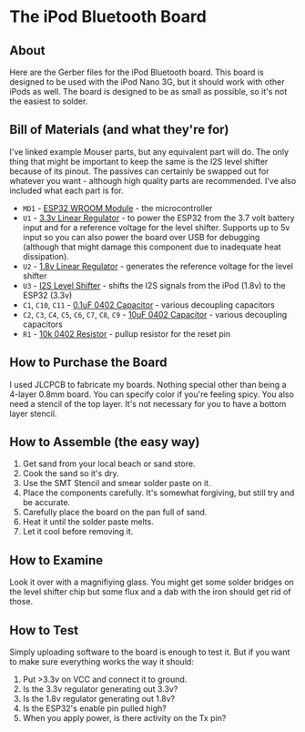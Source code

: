 # The iPod Bluetooth Board

## About
Here are the Gerber files for the iPod Bluetooth board. This board is designed to be used with the iPod Nano 3G, but it should work with other iPods as well. The board is designed to be as small as possible, so it's not the easiest to solder.

## Bill of Materials (and what they're for)
I've linked example Mouser parts, but any equivalent part will do. The only thing that might be important to keep the same is the I2S level shifter because of its pinout. The passives can certainly be swapped out for whatever you want - although high quality parts are recommended. I've also included what each part is for.

 - `MD1` - [ESP32 WROOM Module](https://www.mouser.com/ProductDetail/356-ESP32WROOM-32D) - the microcontroller
 - `U1` - [3.3v Linear Regulator](https://www.mouser.com/ProductDetail/863-NCV8161BSN330T1G) - to power the ESP32 from the 3.7 volt battery input and for a reference voltage for the level shifter. Supports up to 5v input so you can also power the board over USB for debugging (although that might damage this component due to inadequate heat dissipation).
 - `U2` - [1.8v Linear Regulator](https://www.mouser.com/ProductDetail/863-NCV8164ASN180T1G) - generates the reference voltage for the level shifter
 - `U3` - [I2S Level Shifter](https://www.mouser.com/ProductDetail/595-TXU0104PWR) - shifts the I2S signals from the iPod (1.8v) to the ESP32 (3.3v)
 - `C1`, `C10`, `C11` - [0.1uF 0402 Capacitor](https://www.mouser.com/ProductDetail/81-GCM155R71C104KA5D) - various decoupling capacitors
 - `C2`, `C3`, `C4`, `C5`, `C6`, `C7`, `C8`, `C9` - [10uF 0402 Capacitor](https://www.mouser.com/ProductDetail/81-GRM155R60J106ME5D) - various decoupling capacitors
 - `R1` - [10k 0402 Resistor](https://www.mouser.com/ProductDetail/755-SFR01MZPF1002) - pullup resistor for the reset pin

## How to Purchase the Board
I used JLCPCB to fabricate my boards. Nothing special other than being a 4-layer 0.8mm board. You can specify color if you're feeling spicy. You also need a stencil of the top layer. It's not necessary for you to have a bottom layer stencil.

## How to Assemble (the easy way)
1. Get sand from your local beach or sand store.
1. Cook the sand so it's dry.
1. Use the SMT Stencil and smear solder paste on it.
1. Place the components carefully. It's somewhat forgiving, but still try and be accurate.
1. Carefully place the board on the pan full of sand.
1. Heat it until the solder paste melts.
1. Let it cool before removing it.

## How to Examine
Look it over with a magnifiying glass. You might get some solder bridges on the level shifter chip but some flux and a dab with the iron should get rid of those.

## How to Test
Simply uploading software to the board is enough to test it. But if you want to make sure everything works the way it should:

1. Put >3.3v on VCC and connect it to ground.
1. Is the 3.3v regulator generating out 3.3v?
1. Is the 1.8v regulator generating out 1.8v?
1. Is the ESP32's enable pin pulled high?
1. When you apply power, is there activity on the Tx pin?

